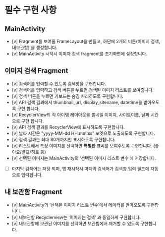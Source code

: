 
# 필수 구현 사항
## MainActivity
- [v] Fragment를 보여줄 FrameLayout을 만들고, 하단에 2개의 버튼(이미지 검색, 내보관함) 을 생성합니다.
- [v] MainActivity 시작시 이미지 검색 fragment를 초기화면에 설정합니다.

## 이미지 검색 Fragment
- [v]  검색어를 입력할 수 있도록 검색창을 구현합니다.
- [v]  검색어를 입력하고 검색 버튼을 누르면 검색된 이미지 리스트를 보여줍니다.
- [v]  검색 버튼을 누르면 키보드는 숨김 처리하도록 구현합니다.
- [v]  API 검색 결과에서 thumbnail_url, display_sitename, datetime을 받아오도록 구현 합니다.
- [v]  RecyclerView의 각 아이템 레이아웃을 썸네일 이미지, 사이트이름, 날짜 시간 으로 구현 합니다.
- [v]  API 검색 결과를 RecyclerView에 표시하도록 구현합니다.
- [v]  날짜 시간은 "yyyy-MM-dd HH:mm:ss” 포멧으로 노출되도록 구현합니다.
- [v]  검색 결과는 최대 80개까지만 표시하도록 구현합니다.
- [v]  리스트에서 특정 이미지를 선택하면 **특별한 표시**를 보여주도록 구현합니다. (좋아요/별표/하트 등)
- [v]  선택된 이미지는 MainActivity의 ‘선택된 이미지 리스트 변수’에 저장합니다.
- [ ]  마지막 검색어는 저장 되며, 앱 재시작시 마지막 검색어가 검색창 입력 필드에 자동으로 입력됩니다.

## 내 보관함 Fragment
- [v]  MainActivity의 ‘선택된 이미지 리스트 변수’에서 데이터를 받아오도록 구현합니다.
- [v]  내보관함 Recyclerview는 ‘이미지는 검색’ 과 동일하게 구현합니다.
- [v]  내보관함에 보관된 이미지를 선택하면 보관함에서 제거할 수 있도록 구현합니다.
